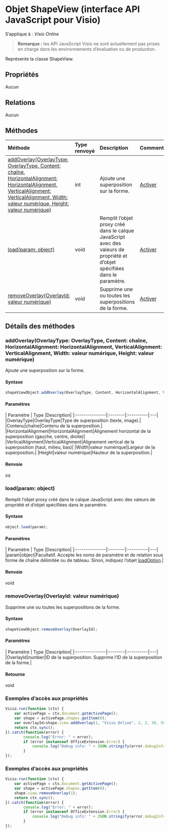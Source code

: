# <a name="shapeview-object-javascript-api-for-visio"></a>Objet ShapeView (interface API JavaScript pour Visio)

S’applique à : _Visio Online_
>**Remarque :** les API JavaScript Visio ne sont actuellement pas prises en charge dans les environnements d’évaluation ou de production.

Représente la classe ShapeView.

## <a name="properties"></a>Propriétés

Aucun

## <a name="relationships"></a>Relations
Aucun

## <a name="methods"></a>Méthodes

| Méthode           | Type renvoyé    |Description| Commentaires|
|:---------------|:--------|:----------|:---|
|[addOverlay(OverlayType: OverlayType, Content: chaîne, HorizontalAlignment: HorizontalAlignment, VerticalAlignment: VerticalAlignment, Width: valeur numérique, Height: valeur numérique)](#addoverlayoverlaytype-overlaytype-content-string-horizontalalignment-horizontalalignment-verticalalignment-verticalalignment-width-number-height-number)|int|Ajoute une superposition sur la forme.|[Activer](https://github.com/OfficeDev/office-js-docs/issues/new?title=Visio-shapeView-addOverlay)|
|[load(param: object)](#loadparam-object)|void|Remplit l’objet proxy créé dans le calque JavaScript avec des valeurs de propriété et d’objet spécifiées dans le paramètre.|[Activer](https://github.com/OfficeDev/office-js-docs/issues/new?title=Visio-shapeView-load)|
|[removeOverlay(OverlayId: valeur numérique)](#removeoverlayoverlayid-number)|void|Supprime une ou toutes les superpositions de la forme.|[Activer](https://github.com/OfficeDev/office-js-docs/issues/new?title=Visio-shapeView-removeOverlay)|

## <a name="method-details"></a>Détails des méthodes


### <a name="addoverlayoverlaytype-overlaytype-content-string-horizontalalignment-horizontalalignment-verticalalignment-verticalalignment-width-number-height-number"></a>addOverlay(OverlayType: OverlayType, Content: chaîne, HorizontalAlignment: HorizontalAlignment, VerticalAlignment: VerticalAlignment, Width: valeur numérique, Height: valeur numérique)
Ajoute une superposition sur la forme.

#### <a name="syntax"></a>Syntaxe
```js
shapeViewObject.addOverlay(OverlayType, Content, HorizontalAlignment, VerticalAlignment, Width, Height);
```

#### <a name="parameters"></a>Paramètres
| Paramètre    | Type   |Description|
|:---------------|:--------|:----------|:---|
|OverlayType|OverlayType|Type de superposition (texte, image).|
|Contenu|chaîne|Contenu de la superposition.|
|HorizontalAlignment|HorizontalAlignment|Alignement horizontal de la superposition (gauche, centre, droite)|
|VerticalAlignment|VerticalAlignment|Alignement vertical de la superposition (haut, milieu, bas)|
|Width|valeur numérique|Largeur de la superposition.|
|Height|valeur numérique|Hauteur de la superposition.|

#### <a name="returns"></a>Renvoie
int

### <a name="loadparam-object"></a>load(param: object)
Remplit l’objet proxy créé dans le calque JavaScript avec des valeurs de propriété et d’objet spécifiées dans le paramètre.

#### <a name="syntax"></a>Syntaxe
```js
object.load(param);
```

#### <a name="parameters"></a>Paramètres
| Paramètre    | Type   |Description|
|:---------------|:--------|:----------|:---|
|param|object|Facultatif. Accepte les noms de paramètre et de relation sous forme de chaîne délimitée ou de tableau. Sinon, indiquez l’objet [loadOption](loadoption.md).|

#### <a name="returns"></a>Renvoie
void

### <a name="removeoverlayoverlayid-number"></a>removeOverlay(OverlayId: valeur numérique)
Supprime une ou toutes les superpositions de la forme.

#### <a name="syntax"></a>Syntaxe
```js
shapeViewObject.removeOverlay(OverlayId);
```

#### <a name="parameters"></a>Paramètres
| Paramètre    | Type   |Description|
|:---------------|:--------|:----------|:---|
|OverlayId|number|ID de la superposition. Supprime l’ID de la superposition de la forme.|

#### <a name="returns"></a>Retourne
void

### <a name="property-access-examples"></a>Exemples d’accès aux propriétés
```js
Visio.run(function (ctx) { 
    var activePage = ctx.document.getActivePage();
    var shape = activePage.shapes.getItem(0);
    var overlayId=shape.view.addOverlay(1, "Visio Online", 2, 2, 50, 50);
    return ctx.sync();
}).catch(function(error) {
        console.log("Error: " + error);
        if (error instanceof OfficeExtension.Error) {
            console.log("Debug info: " + JSON.stringify(error.debugInfo));
        }
});
```

### <a name="property-access-examples"></a>Exemples d’accès aux propriétés
```js
Visio.run(function (ctx) { 
    var activePage = ctx.document.getActivePage();
    var shape = activePage.shapes.getItem(0);
    shape.view.removeOverlay(1);
    return ctx.sync();
}).catch(function(error) {
        console.log("Error: " + error);
        if (error instanceof OfficeExtension.Error) {
            console.log("Debug info: " + JSON.stringify(error.debugInfo));
        }
});
```
